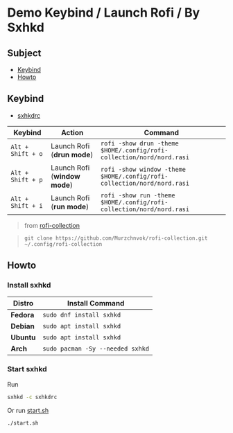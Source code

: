 

# Demo Keybind / Launch Rofi / By Sxhkd


## Subject

* [Keybind](#keybind)
* [Howto](#howto)


## Keybind

* [sxhkdrc](sxhkdrc)

| Keybind           | Action                        | Command                                                                 |
| ----------------- | ----------------------------- | ----------------------------------------------------------------------- |
| `Alt + Shift + o` | Launch Rofi (**drun mode**)   | `rofi -show drun -theme $HOME/.config/rofi-collection/nord/nord.rasi`   |
| `Alt + Shift + p` | Launch Rofi (**window mode**) | `rofi -show window -theme $HOME/.config/rofi-collection/nord/nord.rasi` |
| `Alt + Shift + i` | Launch Rofi (**run mode**)    | `rofi -show run -theme $HOME/.config/rofi-collection/nord/nord.rasi`    |

> from [rofi-collection](https://github.com/Murzchnvok/rofi-collection)

> `git clone https://github.com/Murzchnvok/rofi-collection.git ~/.config/rofi-collection`




## Howto

### Install sxhkd

| Distro     | Install Command                  |
| ---------- | -------------------------------- |
| **Fedora** | `sudo dnf install sxhkd`         |
| **Debian** | `sudo apt install sxhkd`         |
| **Ubuntu** | `sudo apt install sxhkd`         |
| **Arch**   | `sudo pacman -Sy --needed sxhkd` |


### Start sxhkd

Run

``` sh
sxhkd -c sxhkdrc
```

Or run [start.sh](start.sh)

``` sh
./start.sh
```
